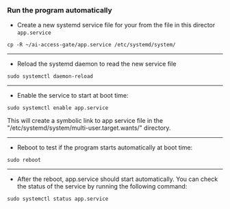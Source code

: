 ### Run the program automatically 

* Create a new systemd service file for your from the file in this director `app.service`
```
cp -R ~/ai-access-gate/app.service /etc/systemd/system/
```
---
* Reload the systemd daemon to read the new service file
```
sudo systemctl daemon-reload
```
---
* Enable the service to start at boot time:
```
sudo systemctl enable app.service
```
This will create a symbolic link to app service file in the "/etc/systemd/system/multi-user.target.wants/" directory.

---
* Reboot to test if the program starts automatically at boot time:
```
sudo reboot
```
---

* After the reboot, app.service should start automatically. You can check the status of the service by running the following command:
```
sudo systemctl status app.service
```



